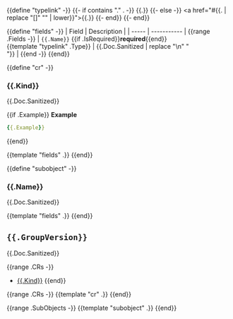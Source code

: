 {{define "typelink" -}}
  {{- if contains "." . -}}
    {{.}}
  {{- else -}}
    <a href="#{{. | replace "[]" "" | lower}}">{{.}}</a>
  {{- end}}
{{- end}}

{{define "fields" -}}
| Field | Description |
| ----- | ----------- |
{{range .Fields -}}
| `{{.Name}}` {{if .IsRequired}}<b>required</b>{{end}}<br>{{template "typelink" .Type}} | {{.Doc.Sanitized | replace "\n" "<br>"}} |
{{end -}}
{{end}}

{{define "cr" -}}
### {{.Kind}}

{{.Doc.Sanitized}}

{{if .Example}}
**Example**

```yaml
{{.Example}}
```
{{end}}

{{template "fields" .}}
{{end}}

{{define "subobject" -}}
### {{.Name}}

{{.Doc.Sanitized}}

{{template "fields" .}}
{{end}}

## `{{.GroupVersion}}`

{{.Doc.Sanitized}}

{{range .CRs -}}
* [{{.Kind}}](#{{.Kind|lower}})
{{end}}

{{range .CRs -}}
{{template "cr" .}}
{{end}}

{{range .SubObjects -}}
{{template "subobject" .}}
{{end}}
